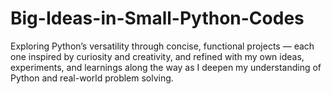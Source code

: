 # Big-Ideas-in-Small-Python-Codes
Exploring Python’s versatility through concise, functional projects — each one inspired by curiosity and creativity, and refined with my own ideas, experiments, and learnings along the way as I deepen my understanding of Python and real-world problem solving.

